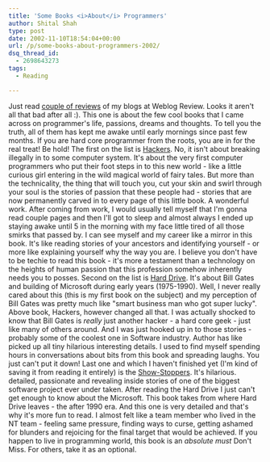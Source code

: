 ```yaml
---
title: 'Some Books <i>About</i> Programmers'
author: Shital Shah
type: post
date: 2002-11-10T18:54:04+00:00
url: /p/some-books-about-programmers-2002/
dsq_thread_id:
  - 2698643273
tags:
  - Reading

---
```

Just read [couple of reviews][1] of my blogs at Weblog Review. Looks it aren't all that bad after all :). This one is about the few cool books that I came across on programmer's life, passions, dreams and thoughts. To tell you the truth, all of them has kept me awake until early mornings since past few months. If you are hard core programmer from the roots, you are in for the real treat! Be hold! The first on the list is [Hackers][2]. No, it isn't about breaking illegally in to some computer system. It's about the very first computer programmers who put their foot steps in to this new world - like a little curious girl entering in the wild magical world of fairy tales. But more than the technicality, the thing that will touch you, cut your skin and swirl through your soul is the stories of passion that these people had - stories that are now permanently carved in to every page of this little book. A wonderful work. After coming from work, I would usually tell myself that I'm gonna read couple pages and then I'll got to sleep and almost always I ended up staying awake until 5 in the morning with my face little tired of all those smirks that passed by. I can see myself and my career like a mirror in this book. It's like reading stories of your ancestors and identifying yourself - or more like explaining yourself why the way you are. I believe you don't have to be techie to read this book - it's more a testament than a technology on the heights of human passion that this profession somehow inherently needs you to posses. Second on the list is [Hard Drive][3]. It's about Bill Gates and building of Microsoft during early years (1975-1990). Well, I never really cared about this (this is my first book on the subject) and my perception of Bill Gates was pretty much like "smart business man who got super lucky". Above book, Hackers, however changed all that. I was actually shocked to know that Bill Gates is _really_ just another hacker - a hard core geek - just like many of others around. And I was just hooked up in to those stories - probably some of the coolest one in Software industry. Author has like picked up all tiny hilarious interesting details. I used to find myself spending hours in conversations about bits from this book and spreading laughs. You just can't put it down! Last one and which I haven't finished yet (I'm kind of saving it from reading it entirely) is the [Show-Stoppers][4]. It's hilarious. detailed, passionate and revealing inside stories of one of the biggest software project ever under taken. After reading the Hard Drive I just can't get enough to know about the Microsoft. This book takes from where Hard Drive leaves - the after 1990 era. And this one is very detailed and that's why it's more fun to read. I almost felt like a team member who lived in the NT team - feeling same pressure, finding ways to curse, getting ashamed for blunders and rejoicing for the final target that would be achieved. If you happen to live in programming world, this book is an _absolute must_ Don't Miss. For others, take it as an optional.

 [1]: http://www.theweblogreview.com/review.php?id=2042
 [2]: http://www.amazon.com/exec/obidos/ASIN/0141000511/002-0203858-4756001
 [3]: http://www.amazon.com/exec/obidos/ASIN/0887306292/002-0203858-4756001
 [4]: http://www.amazon.com/exec/obidos/ASIN/0029356717/002-0203858-4756001